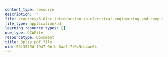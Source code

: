 ```yaml
---
content_type: resource
description: ''
file: /courses/6-01sc-introduction-to-electrical-engineering-and-computer-science-i-spring-2011/93f3579d19470bfb8aa57f0c9cb4ae04_FANl3evX0FQ.pdf
file_type: application/pdf
learning_resource_types: []
ocw_type: OCWFile
resourcetype: Document
title: 3play pdf file
uid: 93f3579d-1947-0bfb-8aa5-7f0c9cb4ae04
---
```


